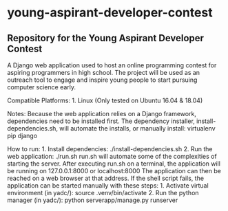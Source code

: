 # young-aspirant-developer-contest
Repository for the Young Aspirant Developer Contest
----------------------------------------------------------------------

A Django web application used to host an online programming contest for aspiring programmers in high school.
The project will be used as an outreach tool to engage and inspire young people to start pursuing computer science early.

Compatible Platforms:
    1. Linux (Only tested on Ubuntu 16.04 & 18.04)

Notes:
    Because the web application relies on a Django framework, dependencies need to be installed first.
    The dependency installer, install-dependencies.sh, will automate the installs, or manually install:
        virtualenv
        pip
        django

How to run:
    1. Install dependencies: ./install-dependencies.sh
    2. Run the web application: ./run.sh
    run.sh will automate some of the complexities of starting the server.
    After executing run.sh on a terminal, the application will be running on 127.0.0.1:8000 or localhost:8000
    The application can then be reached on a web browser at that address. 
    If the shell script fails, the application can be started manually with these steps:
        1. Activate virtual environment (in yadc/): source .venv/bin/activate
        2. Run the python manager (in yadc/): python serverapp/manage.py runserver
